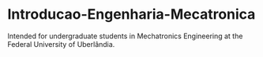 # Introducao-Engenharia-Mecatronica
Intended for undergraduate students in Mechatronics Engineering at the Federal University of Uberlândia.
